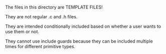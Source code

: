 The files in this directory are TEMPLATE FILES!

They are not regular .c and .h files.

They are intended conditionally included based on whether a user wants to use them or not.

They cannot use include guards because they can be included multiple times for different primitive types.

